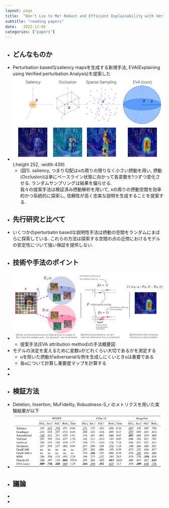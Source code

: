 ```yaml
---
layout: page
title:  "Don't Lie to Me! Robust and Efficient Explainability with Verified Perturbation Analysis"
subtitle: "reading papers"
date:   2022-12-05
categories: ["papers"]
---
```


- ## どんなものか  
- Perturbation basedなsaliency mapsを生成する新規手法, EVA(Explaining using Verified perturbation Analysis)を提案した  
- ![image.png](/assets/img/image_1669258785455_0.png){:height 252, :width 439}  
	- (図1). saliency, つまり勾配はxの周りの限りなく小さい摂動を用い, 摂動(Occlusion)は単にベースライン状態に向かって各変数を1つずつ変化させる. ランダムサンプリングは結果を偏らせる.  
	  我々の提案手法は検証済み摂動解析を用いて, xの周りの摂動空間を効率的かつ系統的に探索し, 信頼性が高く忠実な説明を生成することを提案する.  
- ## 先行研究と比べて  
- いくつかのperturbatin basedな説明性手法は摂動の空間をランダムにまばらに探索している. これらの方法は探索する空間の点の近傍におけるモデルの安定性について強い保証を提供しない.  
- ## 技術や手法のポイント  
- ![image.png](/assets/img/image_1670222878982_0.png)  
	- 提案手法(EVA attribution method)の手法概要図  
- モデルの決定を変えるために変数uがどれくらい大切であるかを測定する  
	- uを除いた摂動がadversarialな例を生成しにくいときuは重要である  
	- 各uについて計算し重要度マップを計算する  
-  
-  
- ## 検証方法  
- Deletion, Insertion, MuFidelity, Robustness-S_r のメトリクスを用いた実験結果が以下  
- ![image.png](/assets/img/image_1670225198534_0.png)  
- ## 議論  
-  
-  